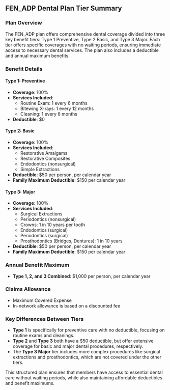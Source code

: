 ## FEN_ADP Dental Plan Tier Summary

### Plan Overview

The FEN_ADP plan offers comprehensive dental coverage divided into three key benefit tiers: Type 1 Preventive, Type 2 Basic, and Type 3 Major. Each tier offers specific coverages with no waiting periods, ensuring immediate access to necessary dental services. The plan also includes a deductible and annual maximum benefits.

### Benefit Details

#### Type 1: Preventive
- **Coverage**: 100%
- **Services Included**:
  - Routine Exam: 1 every 6 months
  - Bitewing X-rays: 1 every 12 months
  - Cleaning: 1 every 6 months
- **Deductible**: $0

#### Type 2: Basic
- **Coverage**: 100%
- **Services Included**:
  - Restorative Amalgams
  - Restorative Composites
  - Endodontics (nonsurgical)
  - Simple Extractions
- **Deductible**: $50 per person, per calendar year
- **Family Maximum Deductible**: $150 per calendar year

#### Type 3: Major
- **Coverage**: 100%
- **Services Included**:
  - Surgical Extractions
  - Periodontics (nonsurgical)
  - Crowns: 1 in 10 years per tooth
  - Endodontics (surgical)
  - Periodontics (surgical)
  - Prosthodontics (Bridges, Dentures): 1 in 10 years
- **Deductible**: $50 per person, per calendar year
- **Family Maximum Deductible**: $150 per calendar year

### Annual Benefit Maximum
- **Type 1, 2, and 3 Combined**: $1,000 per person, per calendar year

### Claims Allowance
- Maximum Covered Expense
- In-network allowance is based on a discounted fee

### Key Differences Between Tiers
- **Type 1** is specifically for preventive care with no deductible, focusing on routine exams and cleanings.
- **Type 2** and **Type 3** both have a $50 deductible, but offer extensive coverage for basic and major dental procedures, respectively.
- The **Type 3 Major** tier includes more complex procedures like surgical extractions and prosthodontics, which are not covered under the other tiers.

This structured plan ensures that members have access to essential dental care without waiting periods, while also maintaining affordable deductibles and benefit maximums.